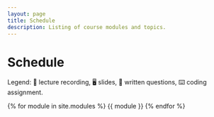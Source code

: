 ```yaml
---
layout: page
title: Schedule
description: Listing of course modules and topics.
---
```


# Schedule
Legend: 🎥 lecture recording, 🖥 slides, 📝 written questions, ⌨️ coding assignment.

{% for module in site.modules %}
{{ module }}
{% endfor %}
